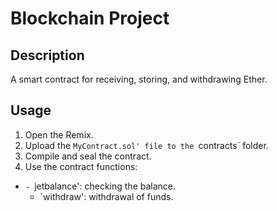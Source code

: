 # Blockchain Project

## Description
A smart contract for receiving, storing, and withdrawing Ether.

## Usage
1. Open the Remix.
2. Upload the `MyContract.sol' file to the `contracts` folder.
3. Compile and seal the contract.
4. Use the contract functions:
- `- `jetbalance': checking the balance.
   - `withdraw': withdrawal of funds.
